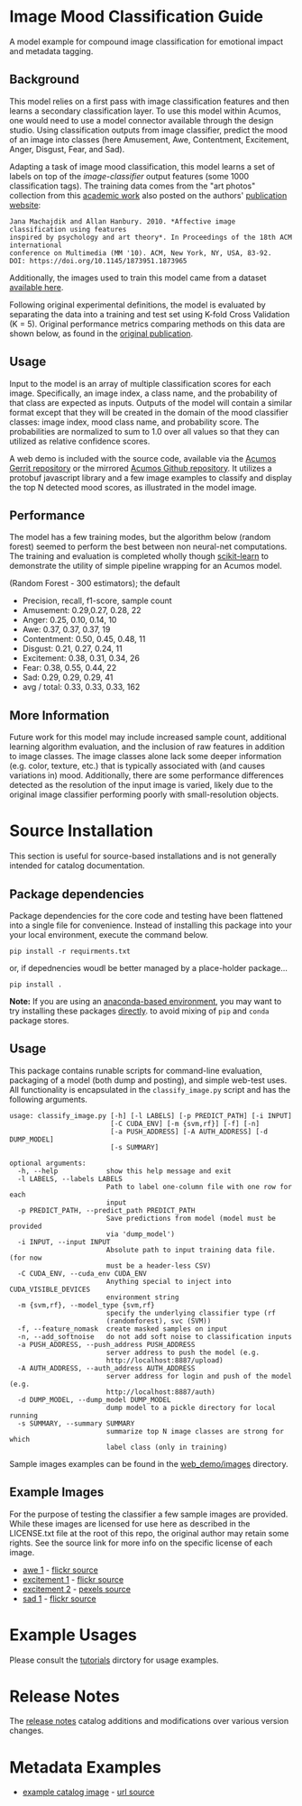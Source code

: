 <!---
.. ===============LICENSE_START=======================================================
.. Acumos CC-BY-4.0
.. ===================================================================================
.. Copyright (C) 2017-2018 AT&T Intellectual Property & Tech Mahindra. All rights reserved.
.. ===================================================================================
.. This Acumos documentation file is distributed by AT&T and Tech Mahindra
.. under the Creative Commons Attribution 4.0 International License (the "License");
.. you may not use this file except in compliance with the License.
.. You may obtain a copy of the License at
..
.. http://creativecommons.org/licenses/by/4.0
..
.. This file is distributed on an "AS IS" BASIS,
.. WITHOUT WARRANTIES OR CONDITIONS OF ANY KIND, either express or implied.
.. See the License for the specific language governing permissions and
.. limitations under the License.
.. ===============LICENSE_END=========================================================
-->

# Image Mood Classification Guide
A model example for compound image classification for emotional impact and metadata tagging.

## Background
This model relies on a first pass with image classification features and then
learns a secondary classification layer.  To use this model within Acumos,
one would need to use a model connector available through the design studio.
Using classification outputs from image classifier, predict the mood of an
image into classes (here Amusement, Awe, Contentment, Excitement, Anger,
Disgust, Fear, and Sad).

Adapting a task of image mood classification, this model learns a set of labels
on top of the *image-classifier* output features (some 1000 classification tags).
The training data comes from the "art photos" collection from
this [academic work](https://dl.acm.org/citation.cfm?id=1873965)
also posted on the authors' [publication website](http://www.imageemotion.org/):

    Jana Machajdik and Allan Hanbury. 2010. *Affective image classification using features
    inspired by psychology and art theory*. In Proceedings of the 18th ACM international
    conference on Multimedia (MM '10). ACM, New York, NY, USA, 83-92.
    DOI: https://doi.org/10.1145/1873951.1873965

Additionally, the images used to train this model came from a dataset
[available here](http://www.imageemotion.org/testImages_artphoto.zip).

Following original experimental definitions, the model is evaluated by separating
the data into a training and test set using K-fold Cross Validation
(K = 5). Original performance metrics comparing methods on this
data are shown below, as found in the
[original publication](https://dl.acm.org/citation.cfm?id=1873965).

## Usage
Input to the model is an array of multiple classification scores for each image.
Specifically, an image index, a class name, and the probability of that class are
expected as inputs.  Outputs of the model will contain a similar format except
that they will be created in the domain of the mood classifier classes: image
index, mood class name, and probability score. The probabilities are normalized
to sum to 1.0 over all values so that they can utilized as relative confidence scores.

A web demo is included with the source code, available via the
[Acumos Gerrit repository](https://gerrit.acumos.org/r/gitweb?p=image-mood-classifier.git;a=summary)
or the mirrored [Acumos Github repository](https://github.com/acumos/image-mood-classifier).
It utilizes a protobuf javascript library and a few image examples to
classify and display the top N detected mood scores, as illustrated in the model image.

## Performance
The model has a few training modes, but the algorithm below (random forest)
seemed to perform the best between non neural-net computations.  The
training and evaluation is completed wholly though
[scikit-learn](http://scikit-learn.org/) to
demonstrate the utility of simple pipeline wrapping for an Acumos model.

(Random Forest - 300 estimators); the default
* Precision, recall, f1-score, sample count
* Amusement: 0.29,0.27, 0.28, 22
* Anger: 0.25, 0.10, 0.14, 10
* Awe: 0.37, 0.37, 0.37, 19
* Contentment: 0.50, 0.45, 0.48, 11
* Disgust: 0.21, 0.27, 0.24, 11
* Excitement: 0.38, 0.31, 0.34, 26
* Fear: 0.38, 0.55, 0.44, 22
* Sad: 0.29, 0.29, 0.29, 41
* avg / total: 0.33, 0.33, 0.33, 162

## More Information
Future work for this model may include increased sample count, additional
learning algorithm evaluation, and the inclusion of raw features in addition
to image classes.  The image classes alone lack some deeper information (e.g.
color, texture, etc.) that is typically associated with (and causes variations
in) mood.  Additionally, there are some performance differences detected as
the resolution of the input image is varied, likely due to the original
image classifier performing poorly with small-resolution objects.


# Source Installation
This section is useful for source-based installations and is not generally intended
for catalog documentation.

## Package dependencies
Package dependencies for the core code and testing have been flattened into a
single file for convenience. Instead of installing this package into your
your local environment, execute the command below.

```
pip install -r requirments.txt
```
or, if depednencies woudl be better managed by a place-holder package...
```
pip install .
```

**Note:** If you are using an [anaconda-based environment](https://anaconda.org),
you may want to try
installing these packages [directly](https://docs.anaconda.com/anaconda-repository/user-guide/tasks/pkgs/download-install-pkg).
to avoid mixing of `pip` and `conda` package stores.


## Usage
This package contains runable scripts for command-line evaluation,
packaging of a model (both dump and posting), and simple web-test
uses.   All functionality is encapsulated in the `classify_image.py`
script and has the following arguments.

```
usage: classify_image.py [-h] [-l LABELS] [-p PREDICT_PATH] [-i INPUT]
                         [-C CUDA_ENV] [-m {svm,rf}] [-f] [-n]
                         [-a PUSH_ADDRESS] [-A AUTH_ADDRESS] [-d DUMP_MODEL]
                         [-s SUMMARY]

optional arguments:
  -h, --help            show this help message and exit
  -l LABELS, --labels LABELS
                        Path to label one-column file with one row for each
                        input
  -p PREDICT_PATH, --predict_path PREDICT_PATH
                        Save predictions from model (model must be provided
                        via 'dump_model')
  -i INPUT, --input INPUT
                        Absolute path to input training data file. (for now
                        must be a header-less CSV)
  -C CUDA_ENV, --cuda_env CUDA_ENV
                        Anything special to inject into CUDA_VISIBLE_DEVICES
                        environment string
  -m {svm,rf}, --model_type {svm,rf}
                        specify the underlying classifier type (rf
                        (randomforest), svc (SVM))
  -f, --feature_nomask  create masked samples on input
  -n, --add_softnoise   do not add soft noise to classification inputs
  -a PUSH_ADDRESS, --push_address PUSH_ADDRESS
                        server address to push the model (e.g.
                        http://localhost:8887/upload)
  -A AUTH_ADDRESS, --auth_address AUTH_ADDRESS
                        server address for login and push of the model (e.g.
                        http://localhost:8887/auth)
  -d DUMP_MODEL, --dump_model DUMP_MODEL
                        dump model to a pickle directory for local running
  -s SUMMARY, --summary SUMMARY
                        summarize top N image classes are strong for which
                        label class (only in training)
```


Sample images examples can be found in the [web_demo/images](web_demo/images) directory.

## Example Images
For the purpose of testing the classifier a few sample images are provided.
While these images are licensed for use here as described in the LICENSE.txt
file at the root of this repo, the original author may retain some rights. See
the source link for more info on the specific license of each image.

* [awe 1](web_demo/images/example_awe_1.jpg) - [flickr source](https://flic.kr/p/RLzkvA)
* [excitement 1](web_demo/images/example_excitement_1.jpg) - [flickr source](https://flic.kr/p/fN8y4d)
* [excitement 2](web_demo/images/example_excitement_2.jpg) - [pexels source](https://www.pexels.com/photo/red-green-hot-air-balloon-during-daytime-51377/)
* [sad 1](web_demo/images/example_sad_1.jpg) - [flickr source](https://flic.kr/p/8Kmqib)


# Example Usages
Please consult the [tutorials](tutorials) dirctory for usage examples.

# Release Notes
The [release notes](release-notes.md) catalog additions and modifications
over various version changes.

# Metadata Examples
* [example catalog image](catalog_image.png) - [url source](http://www.imageemotion.org/)

